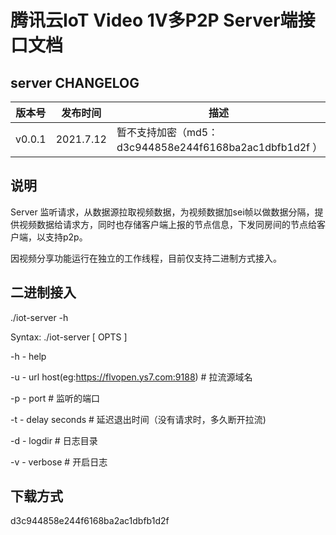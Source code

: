 # 腾讯云IoT Video 1V多P2P Server端接口文档

## server CHANGELOG

| 版本号 | 发布时间  | 描述                             |
| ------ | --------- | -------------------------------- |
| v0.0.1 | 2021.7.12 | 暂不支持加密（md5：d3c944858e244f6168ba2ac1dbfb1d2f ） |

## 说明
Server 监听请求，从数据源拉取视频数据，为视频数据加sei帧以做数据分隔，提供视频数据给请求方，同时也存储客户端上报的节点信息，下发同房间的节点给客户端，以支持p2p。


因视频分享功能运行在独立的工作线程，目前仅支持二进制方式接入。

## 二进制接入
./iot-server -h

Syntax: ./iot-server [ OPTS ]

-h      - help
 
-u      - url host(eg:https://flvopen.ys7.com:9188)  # 拉流源域名

-p      - port # 监听的端口

-t      - delay seconds # 延迟退出时间（没有请求时，多久断开拉流)

-d      - logdir  # 日志目录

-v      - verbose # 开启日志

## 下载方式
d3c944858e244f6168ba2ac1dbfb1d2f
